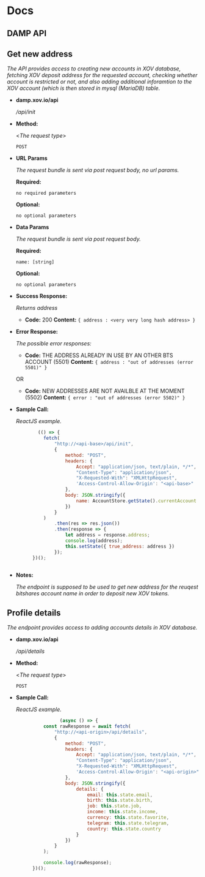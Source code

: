 # Docs

**DAMP API**
----

**Get new address**
----

  _The API provides access to creating new accounts in XOV database, fetching XOV deposit address for the requested account, checking whether account is restricted or not, and also adding additional inforamtion to the XOV account (which is then stored in mysql (MariaDB) table._

* **damp.xov.io/api**

  _/api/init_

* **Method:**
  
  <_The request type_>

  `POST`
  
*  **URL Params**

   _The request bundle is sent via post request body, no url params._ 

   **Required:**
 
   `no required parameters`

   **Optional:**
 
   `no optional parameters`

* **Data Params**

  _The request bundle is sent via post request body._
  
    **Required:**
 
   `name: [string]`

   **Optional:**
 
   `no optional parameters`


* **Success Response:**
  
  _Returns address_

  * **Code:** 200 
    **Content:** `{ address : <very very long hash address> }`
 
* **Error Response:**

  _The possible error responses:_

  * **Code:** THE ADDRESS ALREADY IN USE BY AN OTHER BTS ACCOUNT (5501)
    **Content:** `{ address : "out of addresses (error 5501)" }`

  OR

  * **Code:** NEW ADDRESSES ARE NOT AVAILBLE AT THE MOMENT (5502)
    **Content:** `{ error : "out of addresses (error 5502)" }`

* **Sample Call:**

  _ReactJS example._
  
  ```javascript
          (() => {
            fetch(
                "http://<api-base>/api/init",
                {
                    method: "POST",
                    headers: {
                        Accept: "application/json, text/plain, */*",
                        "Content-Type": "application/json",
                        "X-Requested-With": "XMLHttpRequest",
                        'Access-Control-Allow-Origin': "<api-base>"
                    },
                    body: JSON.stringify({
                        name: AccountStore.getState().currentAccount
                    })
                }
            )
                .then(res => res.json())
                .then(response => {
                    let address = response.address;
                    console.log(address);
                    this.setState({ true_address: address })
                });
        })();
        


* **Notes:**

  _The endpoint is supposed to be used to get new address for the reuqest bitshares account name in order to deposit new XOV tokens._
  
  
  
**Profile details**
----

  _The endpoint provides access to adding accounts details in XOV database._

* **damp.xov.io/api**

  _/api/details_

* **Method:**
  
  <_The request type_>

  `POST`

* **Sample Call:**

  _ReactJS example._
  
  ```javascript
                  (async () => {
            const rawResponse = await fetch(
                "http://<api-origin>/api/details",
                {
                    method: "POST",
                    headers: {
                        Accept: "application/json, text/plain, */*",
                        "Content-Type": "application/json",
                        "X-Requested-With": "XMLHttpRequest",
                        'Access-Control-Allow-Origin': "<api-origin>"
                    },
                    body: JSON.stringify({
                        details: {
                            email: this.state.email,
                            birth: this.state.birth,
                            job: this.state.job,
                            income: this.state.income,
                            currency: this.state.favorite,
                            telegram: this.state.telegram,
                            country: this.state.country
                        }
                    })
                }
            );

            console.log(rawResponse);
        })();
        

